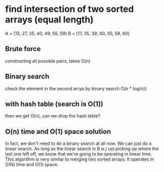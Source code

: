 # find intersection of two sorted arrays (equal length)

A = [13, 27, 35, 40, 49, 55, 59]
B = [17, 35, 39, 40, 55, 58, 60]

## Brute force
constructing all possible pairs, takes O(n)

## Binary search
check the element in the second arrya by binary search O(n * log(n))

## with hash table (search is O(1))
then we get O(n), can we drop the hash table?

## O(n) time and O(1) space solution

In fact, we don't need to do a binary search at all now. We can just do a linear search. As long as the linear
search in B is j ust picking up where the last one left off, we know that we're going to be operating in linear
time.
This algorithm is very similar to merging two sorted arrays. It operates in
O(N) time and O(1) space.
